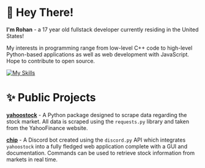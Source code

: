 # 👋 Hey There!
**I'm Rohan** - a 17 year old fullstack developer currently residing in the United States!

My interests in programming range from low-level C++ code to high-level Python-based applications as well as web development with JavaScript. Hope to contribute to open source.

[![My Skills](https://skillicons.dev/icons?i=py,cpp,c,js,html,css,ts,nodejs,haskell,latex,linux,vim,vscode,github,bots)](https://skillicons.dev)

# ✨ Public Projects

[**yahoostock**](https://pypi.org/project/yahoostock/) - A Python package designed to scrape data regarding the stock market. All data is scraped using the `requests.py` library and taken from the YahooFinance website.

[**chip**](https://github.com/rohanxs/chip) - A Discord bot created using the `discord.py` API which integrates `yahoostock` into a fully fledged web application complete with a GUI and documentation. Commands can be used to retrieve stock information from markets in real time.

